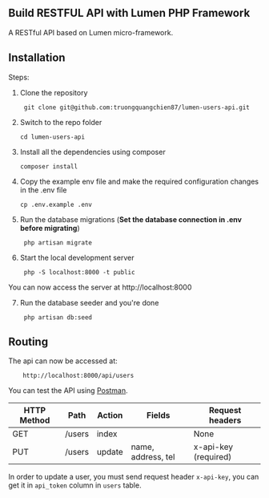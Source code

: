 ## Build RESTFUL API with Lumen PHP Framework

A RESTful API based on Lumen micro-framework.

## Installation

Steps:
1. Clone the repository

        git clone git@github.com:truongquangchien87/lumen-users-api.git
    
2. Switch to the repo folder
   
       cd lumen-users-api
   
3. Install all the dependencies using composer
   
       composer install
   
4. Copy the example env file and make the required configuration changes in the .env file
   
       cp .env.example .env
       
5. Run the database migrations (**Set the database connection in .env before migrating**)

        php artisan migrate

6. Start the local development server

        php -S localhost:8000 -t public

You can now access the server at http://localhost:8000

7. Run the database seeder and you're done
   
        php artisan db:seed

## Routing

The api can now be accessed at: 

        http://localhost:8000/api/users
        
You can test the API using [Postman](https://www.getpostman.com/).

| HTTP Method	| Path      | Action    | Fields            | Request headers       |
| -----         | -----     | -----     | -------------     | ---------             |
| GET           | /users    | index     |                   | None                  |
| PUT           | /users    | update    | name, address, tel| x-api-key (required)  |

In order to update a user, you must send request header `x-api-key`, you can get it in `api_token` column in `users` table.